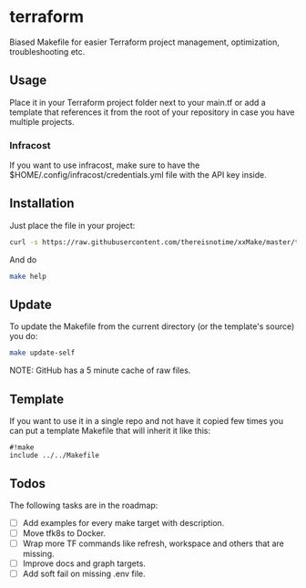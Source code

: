 # terraform

Biased Makefile for easier Terraform project management, optimization, troubleshooting etc.

## Usage

Place it in your Terraform project folder next to your main.tf or add a template that references it from the root of your repository in case you have multiple projects.

### Infracost

If you want to use infracost, make sure to have the $HOME/.config/infracost/credentials.yml file with the API key inside.

## Installation

Just place the file in your project:

```bash
curl -s https://raw.githubusercontent.com/thereisnotime/xxMake/master/terraform/Makefile -o Makefile
```

And do

```bash
make help
```

## Update

To update the Makefile from the current directory (or the template's source) you do:

```bash
make update-self
```

NOTE: GitHub has a 5 minute cache of raw files.

## Template

If you want to use it in a single repo and not have it copied few times you can put a template Makefile that will inherit it like this:

```make
#!make
include ../../Makefile
```

## Todos

The following tasks are in the roadmap:

- [ ] Add examples for every make target with description.
- [ ] Move tfk8s to Docker.
- [ ] Wrap more TF commands like refresh, workspace and others that are missing.
- [ ] Improve docs and graph targets.
- [ ] Add soft fail on missing .env file.

